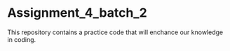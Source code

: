 # Assignment_4_batch_2
This repository contains a practice code that will enchance our knowledge in coding.
